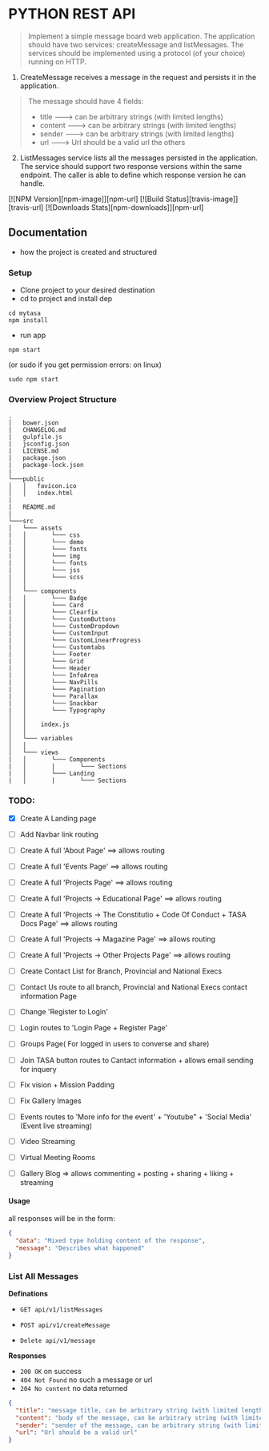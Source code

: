 # PYTHON REST API
> Implement a simple message board web application. The application should have two services: createMessage
and listMessages. The services should be implemented using a protocol (of your choice) running on HTTP.

1. CreateMessage receives a message in the request and persists it in the application.

> The message should have 4 fields: 
> - title     ---> can be arbitrary strings (with limited lengths)
> - content   ---> can be arbitrary strings (with limited lengths)
> - sender    ---> can be arbitrary strings (with limited lengths)
> - url       ---> Url should be a valid url the others 

2. ListMessages service lists all the messages persisted in the application.
The service should support two response versions within the same endpoint. The caller is able to define which
response version he can handle.

[![NPM Version][npm-image]][npm-url]
[![Build Status][travis-image]][travis-url]
[![Downloads Stats][npm-downloads]][npm-url]


## Documentation 
- how the project is created and structured

### Setup
- Clone project to your desired destination 
- cd to project and install dep
```
cd mytasa
npm install
```
- run app
```
npm start
```
(or sudo if you get permission errors: on linux)
```
sudo npm start
```
### Overview Project Structure
```
.
│   bower.json
|   CHANGELOG.md
|   gulpfile.js
|   jsconfig.json
|   LICENSE.md
|   package.json
|   package-lock.json
|
└───public
│   │   favicon.ico
│   │   index.html
|
|   README.md
|
└───src
│   └─── assets
|   │       └─── css
|   │       └─── demo
|   │       └─── fonts
|   │       └─── img
|   │       └─── fonts
|   │       └─── jss
|   │       └─── scss
│   │
│   └─── components
|   │       └─── Badge
|   │       └─── Card
|   │       └─── Clearfix
|   │       └─── CustomButtons
|   │       └─── CustomDropdown
|   │       └─── CustomInput
|   │       └─── CustomLinearProgress
|   │       └─── Customtabs
|   │       └─── Footer
|   │       └─── Grid
|   │       └─── Header
|   │       └─── InfoArea
|   │       └─── NavPills
|   │       └─── Pagination
|   │       └─── Parallax
|   │       └─── Snackbar
|   │       └─── Typography
│   │       
│   │    index.js
│   │       
│   └─── variables
│   │
│   └─── views
|   │       └─── Components
|   │       |       └─── Sections
|   │       └─── Landing
|   │       |       └─── Sections
```
### TODO:

- [x] Create A Landing page
- [ ] Add Navbar link routing
- [ ] Create A full 'About Page' ==> allows routing
- [ ] Create A full 'Events Page' ==> allows routing
- [ ] Create A full 'Projects Page' ==> allows routing
- [ ] Create A full 'Projects ->  Educational Page' ==> allows routing
- [ ] Create A full 'Projects ->  The Constitutio + Code Of Conduct + TASA Docs Page' ==> allows routing
- [ ] Create A full 'Projects ->  Magazine Page' ==> allows routing
- [ ] Create A full 'Projects ->  Other Projects Page' ==> allows routing
- [ ] Create Contact List for Branch, Provincial and National Execs
- [ ] Contact Us route to all branch, Provincial and National Execs contact information Page
- [ ] Change 'Register to Login'
- [ ] Login routes to 'Login Page + Register Page'
- [ ] Groups Page( For logged in users to converse and share)
- [ ] Join TASA button routes to Cantact information + allows email sending for inquery
- [ ] Fix vision + Mission Padding
- [ ] Fix Gallery Images
- [ ] Events routes to 'More info for the event' + 'Youtube" + 'Social Media' (Event live streaming)
- [ ] Video Streaming
- [ ] Virtual Meeting Rooms
- [ ] Gallery Blog => allows commenting + posting + sharing + liking + streaming


#### Usage

all responses will be in the form:

```json
{
  "data": "Mixed type holding content of the response",
  "message": "Describes what happened"
}
```
### List All Messages
**Definations**

- `GET api/v1/listMessages`

- `POST api/v1/createMessage`

- `Delete api/v1/message`

**Responses**
 - `200 OK` on success
 - `404 Not Found` no such a message or url
 - `204 No content` no data returned

```json
{
  "title": "message title, can be arbitrary string (with limited lengths)",
  "content": "body of the message, can be arbitrary string (with limited lengths)",
  "sender": "sender of the message, can be arbitrary string (with limited lengths)",
  "url": "Url should be a valid url"
}
```
